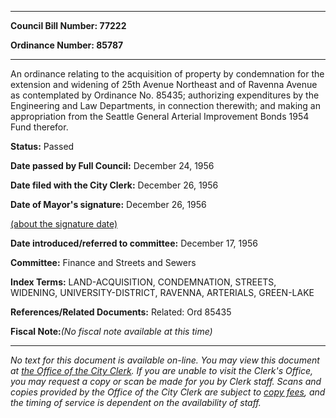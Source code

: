 

********

**Council Bill Number: 77222**
   
**Ordinance Number: 85787**
********

 An ordinance relating to the acquisition of property by condemnation for the extension and widening of 25th Avenue Northeast and of Ravenna Avenue as contemplated by Ordinance No. 85435; authorizing expenditures by the Engineering and Law Departments, in connection therewith; and making an appropriation from the Seattle General Arterial Improvement Bonds 1954 Fund therefor.

**Status:** Passed
   
**Date passed by Full Council:** December 24, 1956
   
**Date filed with the City Clerk:** December 26, 1956
   
**Date of Mayor's signature:** December 26, 1956
   
[(about the signature date)](/~public/approvaldate.htm)
   
   
   
**Date introduced/referred to committee:** December 17, 1956
   
**Committee:** Finance and Streets and Sewers
   
   
**Index Terms:** LAND-ACQUISITION, CONDEMNATION, STREETS, WIDENING, UNIVERSITY-DISTRICT, RAVENNA, ARTERIALS, GREEN-LAKE

**References/Related Documents:** Related: Ord 85435

**Fiscal Note:**_(No fiscal note available at this time)_
********

_No text for this document is available on-line. You may view this document at [the Office of the City Clerk](http://www.seattle.gov/leg/clerk/contactUs.htm). If you are unable to visit the Clerk's Office, you may request a copy or scan be made for you by Clerk staff. Scans and copies provided by the Office of the City Clerk are subject to [copy fees](http://clerk.seattle.gov/~public/clerkfees.htm), and the timing of service is dependent on the availability of staff._

